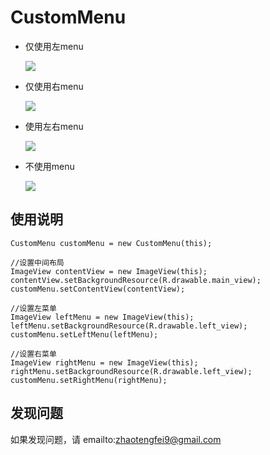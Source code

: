 # CustomMenu


* 仅使用左menu

  ![](https://github.com/flyfei/CustomMenu/blob/master/resources/only_left_menu.gif)

* 仅使用右menu

  ![](https://github.com/flyfei/CustomMenu/blob/master/resources/only_right_menu.gif)

* 使用左右menu

  ![](https://github.com/flyfei/CustomMenu/blob/master/resources/double_menu.gif)

* 不使用menu

  ![](https://github.com/flyfei/CustomMenu/blob/master/resources/no_menu.gif)


## 使用说明


```
CustomMenu customMenu = new CustomMenu(this);

//设置中间布局
ImageView contentView = new ImageView(this);
contentView.setBackgroundResource(R.drawable.main_view);
customMenu.setContentView(contentView);

//设置左菜单
ImageView leftMenu = new ImageView(this);
leftMenu.setBackgroundResource(R.drawable.left_view);
customMenu.setLeftMenu(leftMenu);

//设置右菜单
ImageView rightMenu = new ImageView(this);
rightMenu.setBackgroundResource(R.drawable.left_view);
customMenu.setRightMenu(rightMenu);
```

## 发现问题

如果发现问题，请 emailto:zhaotengfei9@gmail.com
